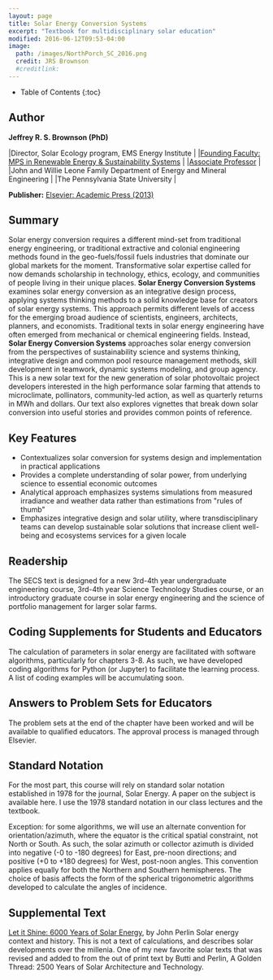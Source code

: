 ```yaml
---
layout: page
title: Solar Energy Conversion Systems
excerpt: "Textbook for multidisciplinary solar education"
modified: 2016-06-12T09:53-04:00
image:
  path: /images/NorthPorch_SC_2016.png
  credit: JRS Brownson
  #creditlink: 
---
```


* Table of Contents
{:toc}

## Author

**Jeffrey R. S. Brownson (PhD)**   

|Director, Solar Ecology program, EMS Energy Institute      |
|[Founding Faculty: MPS in Renewable Energy & Sustainability Systems](https://www.ress.psu.edu/solar_energy) |
|[Associate Professor](http://www.eme.psu.edu/faculty/brownson) |
|John and Willie Leone Family Department of Energy and Mineral Engineering |
|The Pennsylvania State University             |

**Publisher:** [Elsevier: Academic Press (2013)](https://www.elsevier.com/books/solar-energy-conversion-systems/brownson/978-0-12-397021-3)

## Summary

Solar energy conversion requires a different mind-set from traditional energy engineering, or traditional extractive and colonial engineering methods found in the geo-fuels/fossil fuels industries that dominate our global markets for the moment. Transformative solar expertise called for now demands scholarship in technology, ethics, ecology, and communities of people living in their unique places. **Solar Energy Conversion Systems** examines solar energy conversion as an integrative design process, applying systems thinking methods to a solid knowledge base for creators of solar energy systems. This approach permits different levels of access for the emerging broad audience of scientists, engineers, architects, planners, and economists. Traditional texts in solar energy engineering have often emerged from mechanical or chemical engineering fields. Instead, **Solar Energy Conversion Systems** approaches solar energy conversion from the perspectives of sustainability science and systems thinking, integrative design and common pool resource management methods, skill development in teamwork, dynamic systems modeling, and group agency. This is a new solar text for the new generation of solar photovoltaic project developers interested in the high performance solar farming that attends to microclimate, pollinators, community-led action, as well as quarterly returns in MWh and dollars. Our text also explores vignettes that break down solar conversion into useful stories and provides common points of reference. 

## Key Features

* Contextualizes solar conversion for systems design and implementation in practical applications
* Provides a complete understanding of solar power, from underlying science to essential economic outcomes
* Analytical approach emphasizes systems simulations from measured irradiance and weather data rather than estimations from "rules of thumb"
* Emphasizes integrative design and solar utility, where transdisciplinary teams can develop sustainable solar solutions that increase client well-being and ecosystems services for a given locale

## Readership

The SECS text is designed for a new 3rd-4th year undergraduate engineering course, 3rd-4th year Science Technology Studies course, or an introductory graduate course in solar energy engineering and the science of portfolio management for larger solar farms.

## Coding Supplements for Students and Educators

The calculation of parameters in solar energy are facilitated with software algorithms, particularly for chapters 3-8. As such, we have developed coding algorithms for Python (or Jupyter) to facilitate the learning process. A list of coding examples will be accumulating soon.

## Answers to Problem Sets for Educators

The problem sets at the end of the chapter have been worked and will be available to qualified educators. The approval process is managed through Elsevier. 

## Standard Notation

For the most part, this course will rely on standard solar notation established in 1978 for the journal, Solar Energy. A paper on the subject is available here. I use the 1978 standard notation in our class lectures and the textbook.

Exception: for some algorithms, we will use an alternate convention for orientation/azimuth, where the equator is the critical spatial constraint, not North or South. As such, the solar azimuth or collector azimuth is divided into negative (-0 to -180 degrees) for East, pre-noon directions; and positive (+0 to +180 degrees) for West, post-noon angles. This convention applies equally for both the Northern and Southern hemispheres. The choice of basis affects the form of the spherical trigonometric algorithms developed to calculate the angles of incidence.

## Supplemental Text

[Let it Shine: 6000 Years of Solar Energy](http://john-perlin.com/), by John Perlin
    Solar energy context and history. This is not a text of calculations, and describes solar developments over the millenia. One of my new favorite solar texts that was revised and added to from the out of print text by Butti and Perlin, A Golden Thread: 2500 Years of Solar Architecture and Technology. 
